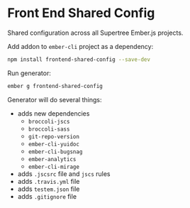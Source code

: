 # Front End Shared Config

Shared configuration across all Supertree Ember.js projects.

Add addon to `ember-cli` project as a dependency:

```sh
npm install frontend-shared-config --save-dev
```

Run generator:

```sh
ember g frontend-shared-config
```

Generator will do several things:

+ adds new dependencies
  + `broccoli-jscs`
  + `broccoli-sass`
  + `git-repo-version`
  + `ember-cli-yuidoc`
  + `ember-cli-bugsnag`
  + `ember-analytics`
  + `ember-cli-mirage`
+ adds `.jscsrc` file and `jscs` rules
+ adds `.travis.yml` file
+ adds `testem.json` file
+ adds `.gitignore` file
